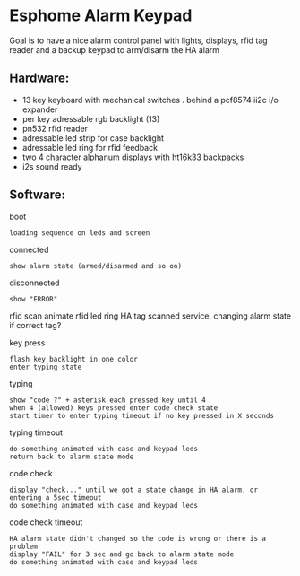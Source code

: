 
# Esphome Alarm Keypad

Goal is to have a nice alarm control panel with lights, displays, rfid tag reader and a backup keypad to arm/disarm the HA alarm

## Hardware:

- 13 key keyboard with mechanical switches . behind a pcf8574 ii2c i/o expander
- per key adressable rgb backlight (13)
- pn532 rfid reader
- adressable led strip for case backlight
- adressable led ring for rfid feedback
- two 4 character alphanum displays with ht16k33 backpacks
- i2s sound ready

## Software:

  boot

    loading sequence on leds and screen

  connected

    show alarm state (armed/disarmed and so on)

  disconnected

    show "ERROR"

  rfid scan
    animate rfid led ring
    HA tag scanned service, changing alarm state if correct tag?

  key press

    flash key backlight in one color
    enter typing state

  typing

    show "code ?" + asterisk each pressed key until 4
    when 4 (allowed) keys pressed enter code check state
    start timer to enter typing timeout if no key pressed in X seconds

  typing timeout

    do something animated with case and keypad leds
    return back to alarm state mode

  code check

    display "check..." until we got a state change in HA alarm, or entering a 5sec timeout
    do something animated with case and keypad leds

  code check timeout

    HA alarm state didn't changed so the code is wrong or there is a problem
    display "FAIL" for 3 sec and go back to alarm state mode
    do something animated with case and keypad leds
